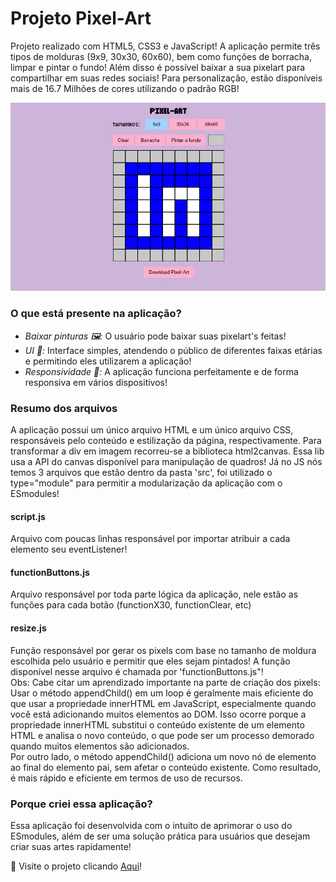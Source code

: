 # Projeto Pixel-Art
Projeto realizado com HTML5, CSS3 e JavaScript! A aplicação permite três tipos de molduras (9x9, 30x30, 60x60), bem como funções de borracha, limpar e pintar o fundo! Além disso é possível baixar a sua pixelart para compartilhar em suas redes sociais! Para personalização, estão disponíveis mais de 16.7 Milhões de cores utilizando o padrão RGB!

<p align="center">
<img src="https://github.com/Arthur-Candeia/projeto-pixelart/blob/master/images/imgToReadme.png" >
</p>

### O que está presente na aplicação?
 - _Baixar pinturas 🖼️:_ O usuário pode baixar suas pixelart's feitas!
 - _UI 👤:_ Interface simples, atendendo o público de diferentes faixas etárias e permitindo eles utilizarem a aplicação!
 - _Responsividade 📱:_ A aplicação funciona perfeitamente e de forma responsiva em vários dispositivos!

### Resumo dos arquivos
A aplicação possui um único arquivo HTML e um único arquivo CSS, responsáveis pelo conteúdo e estilização da página, respectivamente. Para transformar a div em imagem recorreu-se a biblioteca html2canvas. Essa lib usa a API do canvas disponível para manipulação de quadros! Já no JS nós temos 3 arquivos que estão dentro da pasta 'src', foi utilizado o type="module" para permitir a modularização da aplicação com o ESmodules!

#### script.js
Arquivo com poucas linhas responsável por importar atribuir a cada elemento seu eventListener!

#### functionButtons.js
Arquivo responsável por toda parte lógica da aplicação, nele estão as funções para cada botão (functionX30, functionClear, etc)

#### resize.js
Função responsável por gerar os pixels com base no tamanho de moldura escolhida pelo usuário e permitir que eles sejam pintados! A função disponível nesse arquivo é chamada por 'functionButtons.js"! <br />
Obs: Cabe citar um aprendizado importante na parte de criação dos pixels: <br />
Usar o método appendChild() em um loop é geralmente mais eficiente do que usar a propriedade innerHTML em JavaScript, especialmente quando você está adicionando muitos elementos ao DOM. Isso ocorre porque a propriedade innerHTML substitui o conteúdo existente de um elemento HTML e analisa o novo conteúdo, o que pode ser um processo demorado quando muitos elementos são adicionados. <br />
Por outro lado, o método appendChild() adiciona um novo nó de elemento ao final do elemento pai, sem afetar o conteúdo existente. Como resultado, é mais rápido e eficiente em termos de uso de recursos.

### Porque criei essa aplicação?
Essa aplicação foi desenvolvida com o intuito de aprimorar o uso do ESmodules, além de ser uma solução prática para usuários que desejam criar suas artes rapidamente!

📄 Visite o projeto clicando [Aqui](https://arthur-candeia.github.io/projeto-pixelart/)!